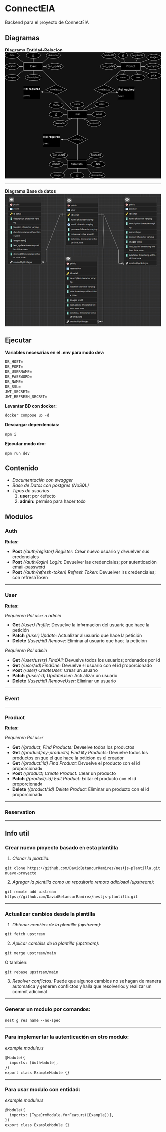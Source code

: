 # ConnectEIA
Backend para el proyecto de ConnectEIA


## Diagramas
**Diagrama Entidad-Relacion**
![Diagrama Entidad-Relacion](./images/DiagramaER.jpg)

---
**Diagrama Base de datos**
![Diagrama Base de datos](./images/DiagramaBD.jpg)


## Ejecutar
**Variables necesarias en el .env para modo dev:**
```
DB_HOST=
DB_PORT=
DB_USERNAME=
DB_PASSWORD=
DB_NAME=
DB_SSL=
JWT_SECRET=
JWT_REFRESH_SECRET=
```

**Levantar BD con docker:**
```
docker compose up -d
```

**Descargar dependencias:**
```
npm i
```

**Ejecutar modo dev:**
```
npm run dev
```


## Contenido
- *Documentación con swagger*
- *Base de Datos con postgres (NoSQL)*
- *Tipos de usuarios*
  1. **user:** por defecto
  2. **admin:** permiso para hacer todo


## Modulos
### Auth
**Rutas:**
- **Post** *(/auth/register) Register:* Crear nuevo usuario y devuelver sus credenciales
- **Post** *(/auth/login) Login:* Devuelver las credenciales; por autenticación email-password
- **Post** *(/auth/refresh-token) Refresh Token:* Devuelver las credenciales; con refreshToken

---
### User
**Rutas:**

*Requieren Rol user o admin*
- **Get** *(/user) Profile:* Devuelve la informacion del usuario que hace la petición
- **Patch** *(/user) Update:* Actualizar al usuario que hace la petición
- **Delete** *(/user/:id) Remove:* Eliminar al usuario que hace la petición

*Requieren Rol admin*
- **Get** *(/user/users) FindAll:* Devuelve todos los usuarios; ordenados por id
- **Get** *(/user/:id) FindOne:* Devuelve el usuario con el id proporcionado
- **Post** *(/user) CreateUser:* Crear un usuario
- **Patch** *(/user/:id) UpdateUser:* Actualizar un usuario
- **Delete** *(/user/:id) RemoveUser:* Eliminar un usuario

---
### Event

---
### Product
**Rutas:**

*Requieren Rol user*
- **Get** *(/product) Find Products:* Devuelve todos los productos
- **Get** *(/product/my-products) Find My Products:* Devuelve todos los productos en que el que hace la peticion es el creador
- **Get** *(/product/:id) Find Product:* Devuelve el producto con el id proporcionado
- **Post** *(/product) Create Product:* Crear un producto
- **Patch** *(/product/:id) Edit Product:* Editar el producto con el id proporcionado
- **Delete** *(/product/:id) Delete Product:* Eliminar un producto con el id proporcionado

---
### Reservation
---

## Info util
### Crear nuevo proyecto basado en esta plantilla
1. *Clonar la plantilla:*
```
git clone https://github.com/DavidBetancurRamirez/nestjs-plantilla.git nuevo-proyecto
```

2. *Agregar la plantilla como un repositorio remoto adicional (upstream):*
```
git remote add upstream https://github.com/DavidBetancurRamirez/nestjs-plantilla.git
```

---
### Actualizar cambios desde la plantilla
1. *Obtener cambios de la plantilla (upstream):*
```
git fetch upstream
```

2. *Aplicar cambios de la plantilla (upstream):*
```
git merge upstream/main
```
O tambien:
```
git rebase upstream/main
```

3. *Resolver conflictos:*
Puede que algunos cambios no se hagan de manera automatica y generen conflictos y halla que resolverlos y realizar un commit adicional

---
### Generar un modulo por comandos:
```
nest g res name --no-spec
```

---
### Para implementar la autenticación en otro modulo:
*example.module.ts*
```
@Module({
  imports: [AuthModule],
})
export class ExampleModule {}
```

---
### Para usar modulo con entidad:
*example.module.ts*
```
@Module({
  imports: [TypeOrmModule.forFeature([Example])],
})
export class ExampleModule {}
```
